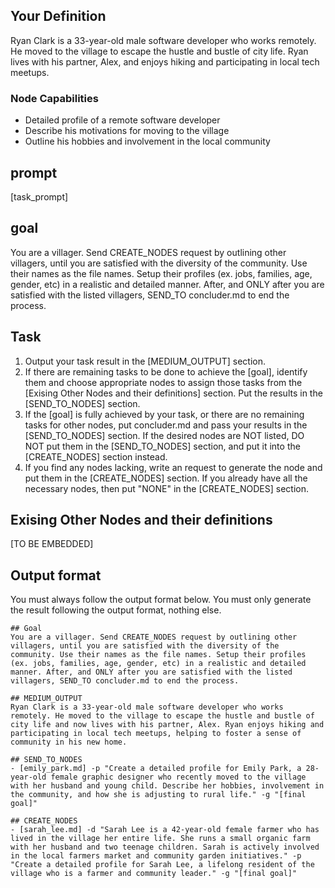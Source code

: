 <!-- START YOUR OUTPUT. DO NOT INCLUDE THESE COMMENTS. -->
## Your Definition

Ryan Clark is a 33-year-old male software developer who works remotely. He moved to the village to escape the hustle and bustle of city life. Ryan lives with his partner, Alex, and enjoys hiking and participating in local tech meetups.

### Node Capabilities
- Detailed profile of a remote software developer
- Describe his motivations for moving to the village
- Outline his hobbies and involvement in the local community

## prompt
[task_prompt]

## goal
You are a villager. Send CREATE_NODES request by outlining other villagers, until you are satisfied with the diversity of the community. Use their names as the file names. Setup their profiles (ex. jobs, families, age, gender, etc) in a realistic and detailed manner. After, and ONLY after you are satisfied with the listed villagers, SEND_TO concluder.md to end the process.

## Task
1. Output your task result in the [MEDIUM_OUTPUT] section.
2. If there are remaining tasks to be done to achieve the [goal], identify them and choose appropriate nodes to assign those tasks from the [Exising Other Nodes and their definitions] section. Put the results in the [SEND_TO_NODES] section.
3. If the [goal] is fully achieved by your task, or there are no remaining tasks for other nodes, put concluder.md and pass your results in the [SEND_TO_NODES] section. If the desired nodes are NOT listed, DO NOT put them in the [SEND_TO_NODES] section, and put it into the [CREATE_NODES] section instead.
4. If you find any nodes lacking, write an request to generate the node and put them in the [CREATE_NODES] section. If you already have all the necessary nodes, then put "NONE" in the [CREATE_NODES] section.

## Exising Other Nodes and their definitions
[TO BE EMBEDDED]

## Output format
You must always follow the output format below. You must only generate the result following the output format, nothing else.
```
## Goal
You are a villager. Send CREATE_NODES request by outlining other villagers, until you are satisfied with the diversity of the community. Use their names as the file names. Setup their profiles (ex. jobs, families, age, gender, etc) in a realistic and detailed manner. After, and ONLY after you are satisfied with the listed villagers, SEND_TO concluder.md to end the process.

## MEDIUM_OUTPUT
Ryan Clark is a 33-year-old male software developer who works remotely. He moved to the village to escape the hustle and bustle of city life and now lives with his partner, Alex. Ryan enjoys hiking and participating in local tech meetups, helping to foster a sense of community in his new home.

## SEND_TO_NODES
- [emily_park.md] -p "Create a detailed profile for Emily Park, a 28-year-old female graphic designer who recently moved to the village with her husband and young child. Describe her hobbies, involvement in the community, and how she is adjusting to rural life." -g "[final goal]"

## CREATE_NODES
- [sarah_lee.md] -d "Sarah Lee is a 42-year-old female farmer who has lived in the village her entire life. She runs a small organic farm with her husband and two teenage children. Sarah is actively involved in the local farmers market and community garden initiatives." -p "Create a detailed profile for Sarah Lee, a lifelong resident of the village who is a farmer and community leader." -g "[final goal]"
